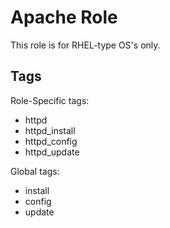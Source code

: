 # Apache Role

This role is for RHEL-type OS's only.

## Tags

Role-Specific tags:

* httpd
* httpd_install
* httpd_config
* httpd_update

Global tags:

* install
* config
* update
